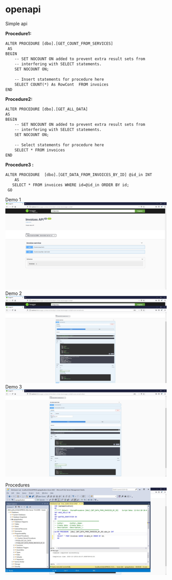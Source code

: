 # openapi
 Simple api
 
**Procedure1:**
```
ALTER PROCEDURE [dbo].[GET_COUNT_FROM_SERVICES] 
 AS
BEGIN
	-- SET NOCOUNT ON added to prevent extra result sets from
	-- interfering with SELECT statements.
	SET NOCOUNT ON;

    -- Insert statements for procedure here
	SELECT COUNT(*) As RowCont  FROM invoices
END
```

**Procedure2:**
```
ALTER PROCEDURE [dbo].[GET_ALL_DATA] 
AS  
BEGIN  
    -- SET NOCOUNT ON added to prevent extra result sets from  
    -- interfering with SELECT statements.  
    SET NOCOUNT ON;  
  
    -- Select statements for procedure here  
    SELECT * FROM invoices 
END 
```
**Procedure3 :**
```
ALTER PROCEDURE  [dbo].[GET_DATA_FROM_INVOICES_BY_ID] @id_in INT 
	AS
   SELECT * FROM invoices WHERE id=@id_in ORDER BY id;
 GO
```

Demo 1
<img src="https://raw.githubusercontent.com/worldthem/openapi/main/demo1.jpg">
Demo 2
<img src="https://raw.githubusercontent.com/worldthem/openapi/main/demo2.jpg">
Demo 3
<img src="https://raw.githubusercontent.com/worldthem/openapi/main/demo3.jpg">

Procedures
<img src="https://raw.githubusercontent.com/worldthem/openapi/main/demo4.jpg">

